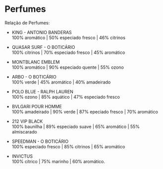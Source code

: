# Perfumes

Relação de Perfumes:

- KING - ANTONIO BANDERAS
<br>100% aromático | 50% especiado fresco | 46% citrinos

- QUASAR SURF -  O BOTICÁRIO
<br>100% citrinos | 70% especiado fresco | 45% aromático

- MONTBLANC EMBLEM
<br>100% aromático | 90% especiado quente | 55% ozono

- ARBO - O BOTICÁRIO
<br>100% verde | 45% aromático | 40% amadeirado

- POLO BLUE - RALPH LAUREN
<br>100% ozono | 85% aquático | 47% especiado fresco

- BVLGARI POUR HOMME
<br>100% amadeirado | 90% verde | 87% epeciado fresco | 70% aromático

- 212 VIP BLACK
<br>100% baunilha | 89% especiado suave | 65% aromático | 55% almiscarado

- SPEEDMAN - O BOTICÁRIO
<br>100% especiado fresco | 85% citrinos | 65% aromático

- INVICTUS
<br>100% cítrico | 75% marinho | 60% aromático.

